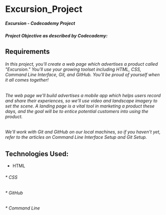 # Excursion_Project

##### Excursion - Codecademy Project
##### Project Objective as described by Codecademy:

## Requirements

###### In this project, you'll create a web page which advertises a product called "Excursion." You'll use your growing toolset including HTML, CSS, Command Line Interface, Git, and GitHub. You'll be proud of yourself when it all comes together!
###### The web page we'll build advertises a mobile app which helps users record and share their experiences, so we'll use video and landscape imagery to set the scene. A landing page is a vital tool in marketing a product these days, and the goal will be to entice potential customers into using the product.
###### We'll work with Git and GitHub on our local machines, so if you haven't yet, refer to the articles on Command Line Interface Setup and Git Setup.

## Technologies Used:

* HTML
###### * CSS
###### * GitHub
###### * Command Line
